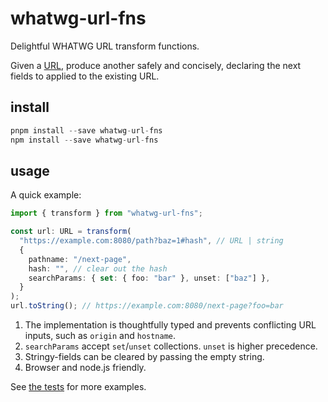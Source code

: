 # whatwg-url-fns

Delightful WHATWG URL transform functions.

Given a [URL](https://url.spec.whatwg.org/#url), produce another safely and concisely, declaring the next fields to applied to the existing URL.

## install

```ts
pnpm install --save whatwg-url-fns
npm install --save whatwg-url-fns
```

## usage

A quick example:

```ts
import { transform } from "whatwg-url-fns";

const url: URL = transform(
  "https://example.com:8080/path?baz=1#hash", // URL | string
  {
    pathname: "/next-page",
    hash: "", // clear out the hash
    searchParams: { set: { foo: "bar" }, unset: ["baz"] },
  }
);
url.toString(); // https://example.com:8080/next-page?foo=bar
```

1. The implementation is thoughtfully typed and prevents conflicting URL inputs,
   such as `origin` and `hostname`.
2. `searchParams` accept `set`/`unset` collections. `unset` is higher precedence.
3. Stringy-fields can be cleared by passing the empty string.
4. Browser and node.js friendly.

See [the tests](./src/index.test.ts) for more examples.
